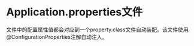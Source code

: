 # Application.properties文件

文件中的配置属性值都会对应到一个property.class文件自动装配。该文件使用@ConfigurationProperties注解自动注入。